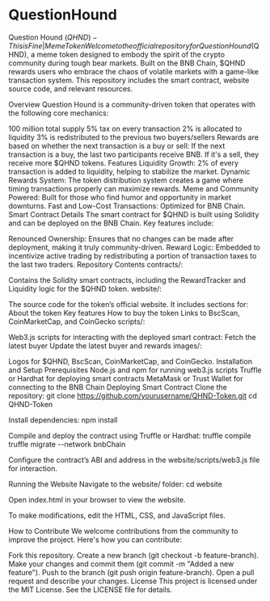# QuestionHound
Question Hound ($QHND) - This is Fine | Meme Token
Welcome to the official repository for Question Hound ($QHND), a meme token designed to embody the spirit of the crypto community during tough bear markets. Built on the BNB Chain, $QHND rewards users who embrace the chaos of volatile markets with a game-like transaction system. This repository includes the smart contract, website source code, and relevant resources.

Overview
Question Hound is a community-driven token that operates with the following core mechanics:

100 million total supply
5% tax on every transaction
2% is allocated to liquidity
3% is redistributed to the previous two buyers/sellers
Rewards are based on whether the next transaction is a buy or sell:
If the next transaction is a buy, the last two participants receive BNB.
If it's a sell, they receive more $QHND tokens.
Features
Liquidity Growth: 2% of every transaction is added to liquidity, helping to stabilize the market.
Dynamic Rewards System: The token distribution system creates a game where timing transactions properly can maximize rewards.
Meme and Community Powered: Built for those who find humor and opportunity in market downturns.
Fast and Low-Cost Transactions: Optimized for BNB Chain.
Smart Contract Details
The smart contract for $QHND is built using Solidity and can be deployed on the BNB Chain. Key features include:

Renounced Ownership: Ensures that no changes can be made after deployment, making it truly community-driven.
Reward Logic: Embedded to incentivize active trading by redistributing a portion of transaction taxes to the last two traders.
Repository Contents
contracts/:

Contains the Solidity smart contracts, including the RewardTracker and Liquidity logic for the $QHND token.
website/:

The source code for the token’s official website. It includes sections for:
About the token
Key features
How to buy the token
Links to BscScan, CoinMarketCap, and CoinGecko
scripts/:

Web3.js scripts for interacting with the deployed smart contract:
Fetch the latest buyer
Update the latest buyer and rewards
images/:

Logos for $QHND, BscScan, CoinMarketCap, and CoinGecko.
Installation and Setup
Prerequisites
Node.js and npm for running web3.js scripts
Truffle or Hardhat for deploying smart contracts
MetaMask or Trust Wallet for connecting to the BNB Chain
Deploying Smart Contract
Clone the repository:
git clone https://github.com/yourusername/QHND-Token.git
cd QHND-Token

Install dependencies:
npm install

Compile and deploy the contract using Truffle or Hardhat:
truffle compile
truffle migrate --network bnbChain

Configure the contract’s ABI and address in the website/scripts/web3.js file for interaction.

Running the Website
Navigate to the website/ folder:
cd website

Open index.html in your browser to view the website.

To make modifications, edit the HTML, CSS, and JavaScript files.

How to Contribute
We welcome contributions from the community to improve the project. Here's how you can contribute:

Fork this repository.
Create a new branch (git checkout -b feature-branch).
Make your changes and commit them (git commit -m "Added a new feature").
Push to the branch (git push origin feature-branch).
Open a pull request and describe your changes.
License
This project is licensed under the MIT License. See the LICENSE file for details.

